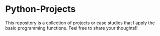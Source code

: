 # Python-Projects
This repository is a collection of projects or case studies that I apply the basic programming functions. Feel free to share your thoughts!! 
